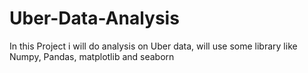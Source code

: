 # Uber-Data-Analysis
In this Project i will do analysis on Uber data, will use some library like Numpy, Pandas, matplotlib and seaborn

